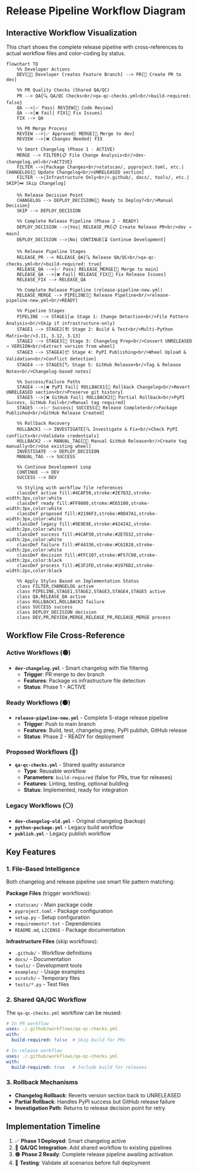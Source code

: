 # Release Pipeline Workflow Diagram

## Interactive Workflow Visualization

This chart shows the complete release pipeline with cross-references to actual workflow files and color-coding by status.

```mermaid
flowchart TD
    %% Developer Actions
    DEV[👨‍💻 Developer Creates Feature Branch] --> PR[📝 Create PR to dev]
    
    %% PR Quality Checks (Shared QA/QC)
    PR --> QA{🔍 QA/QC Checks<br/>qa-qc-checks.yml<br/>build-required: false}
    QA -->|✅ Pass| REVIEW[👀 Code Review]
    QA -->|❌ Fail| FIX[🔧 Fix Issues]
    FIX --> QA
    
    %% PR Merge Process
    REVIEW -->|✅ Approved| MERGE[🔀 Merge to dev]
    REVIEW -->|❌ Changes Needed| FIX
    
    %% Smart Changelog (Phase 1 - ACTIVE)
    MERGE --> FILTER{📋 File Change Analysis<br/>dev-changelog.yml<br/>ACTIVE}
    FILTER -->|Package Changes<br/>statscan/, pyproject.toml, etc.| CHANGELOG[📝 Update Changelog<br/>UNRELEASED section]
    FILTER -->|Infrastructure Only<br/>.github/, docs/, tools/, etc.| SKIP[⏭️ Skip Changelog]
    
    %% Release Decision Point
    CHANGELOG --> DEPLOY_DECISION{🚀 Ready to Deploy?<br/>Manual Decision}
    SKIP --> DEPLOY_DECISION
    
    %% Complete Release Pipeline (Phase 2 - READY)
    DEPLOY_DECISION -->|Yes| RELEASE_PR[📋 Create Release PR<br/>dev → main]
    DEPLOY_DECISION -->|No| CONTINUE[⏳ Continue Development]
    
    %% Release Pipeline Stages
    RELEASE_PR --> RELEASE_QA{🔍 Release QA/QC<br/>qa-qc-checks.yml<br/>build-required: true}
    RELEASE_QA -->|✅ Pass| RELEASE_MERGE[🔀 Merge to main]
    RELEASE_QA -->|❌ Fail| RELEASE_FIX[🔧 Fix Release Issues]
    RELEASE_FIX --> RELEASE_QA
    
    %% Complete Release Pipeline (release-pipeline-new.yml)
    RELEASE_MERGE --> PIPELINE[🚀 Release Pipeline<br/>release-pipeline-new.yml<br/>READY]
    
    %% Pipeline Stages
    PIPELINE --> STAGE1[📊 Stage 1: Change Detection<br/>File Pattern Analysis<br/>Skip if infrastructure-only]
    STAGE1 --> STAGE2[🏗️ Stage 2: Build & Test<br/>Multi-Python Matrix<br/>3.11, 3.12, 3.13]
    STAGE2 --> STAGE3[📝 Stage 3: Changelog Prep<br/>Convert UNRELEASED → VERSION<br/>Extract version from wheel]
    STAGE3 --> STAGE4[📦 Stage 4: PyPI Publishing<br/>Wheel Upload & Validation<br/>Conflict detection]
    STAGE4 --> STAGE5[🏷️ Stage 5: GitHub Release<br/>Tag & Release Notes<br/>Changelog-based notes]
    
    %% Success/Failure Paths
    STAGE4 -->|❌ PyPI Fail| ROLLBACK1[🔄 Rollback Changelog<br/>Revert UNRELEASED section<br/>Preserve git history]
    STAGE5 -->|❌ GitHub Fail| ROLLBACK2[🔄 Partial Rollback<br/>PyPI Success, GitHub Fail<br/>Manual tag required]
    STAGE5 -->|✅ Success| SUCCESS[🎉 Release Complete<br/>Package Published<br/>GitHub Release Created]
    
    %% Rollback Recovery
    ROLLBACK1 --> INVESTIGATE[🔍 Investigate & Fix<br/>Check PyPI conflicts<br/>Validate credentials]
    ROLLBACK2 --> MANUAL_TAG[👨‍💻 Manual GitHub Release<br/>Create tag manually<br/>Use existing wheel]
    INVESTIGATE --> DEPLOY_DECISION
    MANUAL_TAG --> SUCCESS
    
    %% Continue Development Loop
    CONTINUE --> DEV
    SUCCESS --> DEV

    %% Styling with workflow file references
    classDef active fill:#4CAF50,stroke:#2E7D32,stroke-width:3px,color:white
    classDef ready fill:#FF9800,stroke:#E65100,stroke-width:3px,color:white
    classDef proposed fill:#2196F3,stroke:#0D47A1,stroke-width:3px,color:white
    classDef legacy fill:#9E9E9E,stroke:#424242,stroke-width:2px,color:white
    classDef success fill:#4CAF50,stroke:#2E7D32,stroke-width:2px,color:white
    classDef failure fill:#F44336,stroke:#C62828,stroke-width:2px,color:white
    classDef decision fill:#FFC107,stroke:#F57C00,stroke-width:2px,color:black
    classDef process fill:#E3F2FD,stroke:#1976D2,stroke-width:2px,color:black
    
    %% Apply Styles Based on Implementation Status
    class FILTER,CHANGELOG active
    class PIPELINE,STAGE1,STAGE2,STAGE3,STAGE4,STAGE5 active
    class QA,RELEASE_QA active
    class ROLLBACK1,ROLLBACK2 failure
    class SUCCESS success
    class DEPLOY_DECISION decision
    class DEV,PR,REVIEW,MERGE,RELEASE_PR,RELEASE_MERGE process
```

## Workflow File Cross-Reference

### Active Workflows (🟢)
- **`dev-changelog.yml`** - Smart changelog with file filtering
  - **Trigger**: PR merge to dev branch
  - **Features**: Package vs infrastructure file detection
  - **Status**: Phase 1 - ACTIVE

### Ready Workflows (🟠)
- **`release-pipeline-new.yml`** - Complete 5-stage release pipeline
  - **Trigger**: Push to main branch
  - **Features**: Build, test, changelog prep, PyPI publish, GitHub release
  - **Status**: Phase 2 - READY for deployment

### Proposed Workflows (🔵)
- **`qa-qc-checks.yml`** - Shared quality assurance
  - **Type**: Reusable workflow
  - **Parameters**: `build-required` (false for PRs, true for releases)
  - **Features**: Linting, testing, optional building
  - **Status**: Implemented, ready for integration

### Legacy Workflows (⚪)
- **`dev-changelog-old.yml`** - Original changelog (backup)
- **`python-package.yml`** - Legacy build workflow
- **`publish.yml`** - Legacy publish workflow

## Key Features

### 1. File-Based Intelligence
Both changelog and release pipeline use smart file pattern matching:

**Package Files** (trigger workflows):
- `statscan/` - Main package code
- `pyproject.toml` - Package configuration
- `setup.py` - Setup configuration  
- `requirements*.txt` - Dependencies
- `README.md`, `LICENSE` - Package documentation

**Infrastructure Files** (skip workflows):
- `.github/` - Workflow definitions
- `docs/` - Documentation
- `tools/` - Development tools
- `examples/` - Usage examples
- `scratch/` - Temporary files
- `tests/*.py` - Test files

### 2. Shared QA/QC Workflow
The `qa-qc-checks.yml` workflow can be reused:

```yaml
# In PR workflow
uses: ./.github/workflows/qa-qc-checks.yml
with:
  build-required: false  # Skip build for PRs

# In release workflow  
uses: ./.github/workflows/qa-qc-checks.yml
with:
  build-required: true   # Include build for releases
```

### 3. Rollback Mechanisms
- **Changelog Rollback**: Reverts version section back to UNRELEASED
- **Partial Rollback**: Handles PyPI success but GitHub release failure
- **Investigation Path**: Returns to release decision point for retry

## Implementation Timeline

1. ✅ **Phase 1 Deployed**: Smart changelog active
2. 🔵 **QA/QC Integration**: Add shared workflow to existing pipelines  
3. 🟠 **Phase 2 Ready**: Complete release pipeline awaiting activation
4. 🔄 **Testing**: Validate all scenarios before full deployment

